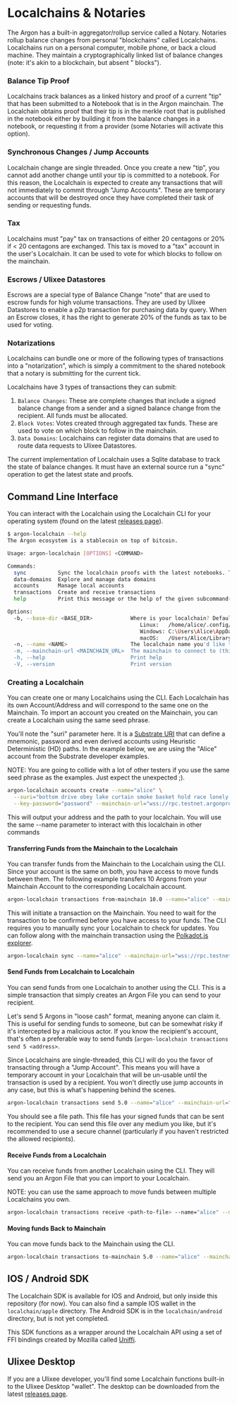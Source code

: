 # Localchains & Notaries

The Argon has a built-in aggregator/rollup service called a Notary. Notaries rollup balance changes from
personal "blockchains" called Localchains. Localchains run on a personal computer, mobile phone, or back a cloud
machine. They maintain a cryptographically linked list of balance changes (note: it's akin to a blockchain, but absent "
blocks").

### Balance Tip Proof

Localchains track balances as a linked history and proof of a current "tip" that has been submitted to a Notebook that
is in the Argon mainchain. The Localchain obtains proof that their tip is in the merkle root that is published in the
notebook either by building it from the balance changes in a notebook, or requesting it from a provider (some Notaries
will activate this option).

### Synchronous Changes / Jump Accounts

Localchain change are single threaded. Once you create a new "tip", you cannot add another change until your tip is
committed to a notebook. For this reason, the Localchain is expected to create any transactions that will not
immediately to commit through "Jump Accounts". These are temporary accounts that will be destroyed once they have
completed their task of sending or requesting funds.

### Tax

Localchains must "pay" tax on transactions of either 20 centagons or 20% if < 20 centagons are exchanged. This tax is
moved to a "tax" account in the user's Localchain. It can be used to vote for which blocks to follow on the mainchain.

### Escrows / Ulixee Datastores

Escrows are a special type of Balance Change "note" that are used to escrow funds for high volume transactions. They are
used by Ulixee Datastores to enable a p2p transaction for purchasing data by query. When an Escrow closes, it has the
right to generate 20% of the funds as tax to be used for voting.

### Notarizations

Localchains can bundle one or more of the following types of transactions into a "notarization", which is simply a
commitment to the shared notebook that a notary is submitting for the current tick.

Localchains have 3 types of transactions they can submit:

1. `Balance Changes`: These are complete changes that include a signed balance change from a sender and a signed balance
   change from the recipient. All funds must be allocated.
2. `Block Votes`: Votes created through aggregated tax funds. These are used to vote on which block to follow in the
   mainchain.
3. `Data Domains`: Localchains can register data domains that are used to route data requests to Ulixee Datastores.

The current implementation of Localchain uses a Sqlite database to track the state of balance changes. It must have an
external source run a "sync" operation to get the latest state and proofs.

## Command Line Interface

You can interact with the Localchain using the Localchain CLI for your operating system (found on the
latest [releases page](https://github.com/argonprotocol/mainchain/releases/latest)).

```bash
$ argon-localchain --help
The Argon ecosystem is a stablecoin on top of bitcoin.

Usage: argon-localchain [OPTIONS] <COMMAND>

Commands:
  sync          Sync the localchain proofs with the latest notebooks. This will also submit votes and close/claim escrows as needed
  data-domains  Explore and manage data domains
  accounts      Manage local accounts
  transactions  Create and receive transactions
  help          Print this message or the help of the given subcommand(s)

Options:
  -b, --base-dir <BASE_DIR>            Where is your localchain? Defaults to a project-specific directory based on OS.
                                          Linux:   /home/alice/.config/argon/localchain
                                          Windows: C:\Users\Alice\AppData\Roaming\argon\localchain
                                          macOS:   /Users/Alice/Library/Application Support/argon/localchain [env: ARGON_LOCALCHAIN_BASE_PATH=]
  -n, --name <NAME>                    The localchain name you'd like to use [env: ARGON_LOCALCHAIN_NAME=] [default: primary]
  -m, --mainchain-url <MAINCHAIN_URL>  The mainchain to connect to (this is how a notary url is looked up) [env: ARGON_MAINCHAIN_URL=] [default: ws://127.0.0.1:9944]
  -h, --help                           Print help
  -V, --version                        Print version
```

### Creating a Localchain

You can create one or many Localchains using the CLI. Each Localchain has its own Account/Address and will correspond to
the same one on the Mainchain. To import an account you created on the Mainchain, you can create a Localchain using the
same seed phrase.

You'll note the "suri" parameter here. It is a [Substrate URI](https://polkadot.js.org/docs/keyring/start/suri/) that
can define a mnemonic, password and even derived accounts using Heuristic Deterministic (HD) paths. In the example
below, we are using the "Alice" account from the Substrate developer examples.

NOTE: You are going to collide with a lot of other testers if you use the same seed phrase as the examples. Just expect
the unexpected ;).

```bash
argon-localchain accounts create --name="alice" \
  --suri="bottom drive obey lake curtain smoke basket hold race lonely fit walk//Alice" \
  --key-password="password" --mainchain-url="wss://rpc.testnet.argonprotocol.org"
```

This will output your address and the path to your localchain. You will use the same --name parameter to interact with
this localchain in other commands

#### Transferring Funds from the Mainchain to the Localchain

You can transfer funds from the Mainchain to the Localchain using the CLI. Since your account is the same on both, you
have access to move funds between them. The following example transfers 10 Argons from your Mainchain Account to the
corresponding Localchain account.

```bash
argon-localchain transactions from-mainchain 10.0 --name="alice" --mainchain-url="wss://rpc.testnet.argonprotocol.org"
```

This will initiate a transaction on the Mainchain. You need to wait for the transaction to be confirmed before you have
access to your funds. The CLI requires you to manually sync your Localchain to check for updates. You can follow along
with the mainchain transaction using
the [Polkadot.js explorer](https://polkadot.js.org/apps/#/explorer?rpc=wss://rpc.testnet.argonprotocol.org).

```bash
argon-localchain sync --name="alice" --mainchain-url="wss://rpc.testnet.argonprotocol.org"
```

#### Send Funds from Localchain to Localchain

You can send funds from one Localchain to another using the CLI. This is a simple transaction that simply creates an
Argon File you can send to your recipient.

Let's send 5 Argons in "loose cash" format, meaning anyone can claim it. This is useful for sending funds to someone,
but can be somewhat risky if it's intercepted by a malicious actor. If you know the recipient's account, that's often a
preferable way to send funds (`argon-localchain transactions send 5 <address>`.

Since Localchains are single-threaded, this CLI will do you the favor of transacting through a "Jump Account". This
means you will have a temporary account in your Localchain that will be un-usable until the transaction is used by a
recipient. You won't directly use jump accounts in any case, but this is what's happening behind the scenes.

```bash
argon-localchain transactions send 5.0 --name="alice" --mainchain-url="wss://rpc.testnet.argonprotocol.org"
```

You should see a file path. This file has your signed funds that can be sent to the recipient. You can send this file
over any medium you like, but it's recommended to use a secure channel (particularly if you haven't restricted the
allowed recipients).

#### Receive Funds from a Localchain

You can receive funds from another Localchain using the CLI. They will send you an Argon File that you can import to
your Localchain.

NOTE: you can use the same approach to move funds between multiple Localchains you own.

```bash
argon-localchain transactions receive <path-to-file> --name="alice" --mainchain-url="wss://rpc.testnet.argonprotocol.org"
```

#### Moving funds Back to Mainchain

You can move funds back to the Mainchain using the CLI.

```bash
argon-localchain transactions to-mainchain 5.0 --name="alice" --mainchain-url="wss://rpc.testnet.argonprotocol.org"
```

## IOS / Android SDK

The Localchain SDK is available for IOS and Android, but only inside this repository (for now). You can also find a
sample IOS wallet in the `localchain/apple` directory. The Android SDK is in the `localchain/android` directory, but is
not yet completed.

This SDK functions as a wrapper around the Localchain API using a set of FFI bindings created by Mozilla
called [Uniffi](https://github.com/mozilla/uniffi-rs).

## Ulixee Desktop

If you are a Ulixee developer, you'll find some Localchain functions built-in to the Ulixee Desktop "wallet". The
desktop can be downloaded from the latest [releases page](https://github.com/ulixee/platform/releases/latest).
